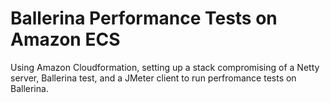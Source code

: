 # Ballerina Performance Tests on Amazon ECS

Using Amazon Cloudformation, setting up a stack compromising of a Netty server, Ballerina test, and a JMeter client to run perfromance tests on Ballerina.
